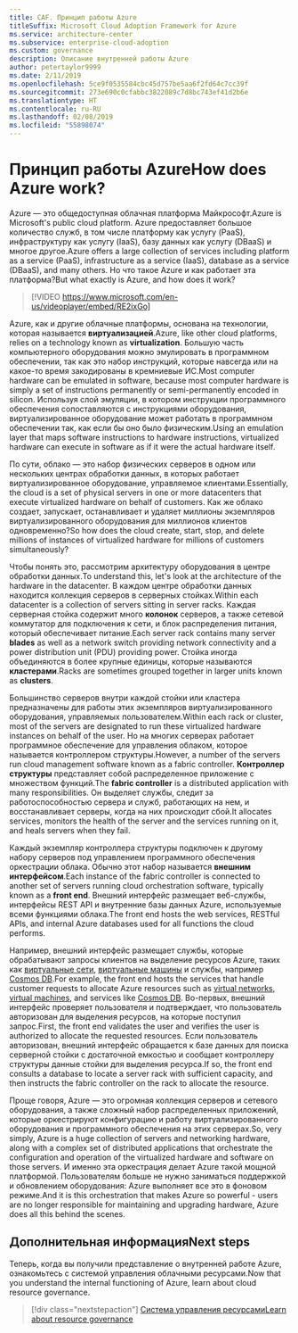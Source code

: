```yaml
---
title: CAF. Принцип работы Azure
titleSuffix: Microsoft Cloud Adoption Framework for Azure
ms.service: architecture-center
ms.subservice: enterprise-cloud-adoption
ms.custom: governance
description: Описание внутренней работы Azure
author: petertaylor9999
ms.date: 2/11/2019
ms.openlocfilehash: 5ce9f0535584cbc45d757be5aa6f2fd64c7cc39f
ms.sourcegitcommit: 273e690c0cfabbc3822089c7d8bc743ef41d2b6e
ms.translationtype: HT
ms.contentlocale: ru-RU
ms.lasthandoff: 02/08/2019
ms.locfileid: "55898074"
---
```

<!-- markdownlint-disable MD026 -->

# <a name="how-does-azure-work"></a><span data-ttu-id="f3d37-103">Принцип работы Azure</span><span class="sxs-lookup"><span data-stu-id="f3d37-103">How does Azure work?</span></span>

<span data-ttu-id="f3d37-104">Azure — это общедоступная облачная платформа Майкрософт.</span><span class="sxs-lookup"><span data-stu-id="f3d37-104">Azure is Microsoft's public cloud platform.</span></span> <span data-ttu-id="f3d37-105">Azure предоставляет большое количество служб, в том числе платформу как услугу (PaaS), инфраструктуру как услугу (IaaS), базу данных как услугу (DBaaS) и многое другое.</span><span class="sxs-lookup"><span data-stu-id="f3d37-105">Azure offers a large collection of services including platform as a service (PaaS), infrastructure as a service (IaaS), database as a service (DBaaS), and many others.</span></span> <span data-ttu-id="f3d37-106">Но что такое Azure и как работает эта платформа?</span><span class="sxs-lookup"><span data-stu-id="f3d37-106">But what exactly is Azure, and how does it work?</span></span>

> [!VIDEO https://www.microsoft.com/en-us/videoplayer/embed/RE2ixGo]

<span data-ttu-id="f3d37-107">Azure, как и другие облачные платформы, основана на технологии, которая называется **виртуализацией**.</span><span class="sxs-lookup"><span data-stu-id="f3d37-107">Azure, like other cloud platforms, relies on a technology known as **virtualization**.</span></span> <span data-ttu-id="f3d37-108">Большую часть компьютерного оборудования можно эмулировать в программном обеспечении, так как это набор инструкций, которые навсегда или на какое-то время закодированы в кремниевые ИС.</span><span class="sxs-lookup"><span data-stu-id="f3d37-108">Most computer hardware can be emulated in software, because most computer hardware is simply a set of instructions permanently or semi-permanently encoded in silicon.</span></span> <span data-ttu-id="f3d37-109">Используя слой эмуляции, в котором инструкции программного обеспечения сопоставляются с инструкциями оборудования, виртуализированное оборудование может работать в программном обеспечении так, как если бы оно было физическим.</span><span class="sxs-lookup"><span data-stu-id="f3d37-109">Using an emulation layer that maps software instructions to hardware instructions, virtualized hardware can execute in software as if it were the actual hardware itself.</span></span>

<span data-ttu-id="f3d37-110">По сути, облако — это набор физических серверов в одном или нескольких центрах обработки данных, в которых работает виртуализированное оборудование, управляемое клиентами.</span><span class="sxs-lookup"><span data-stu-id="f3d37-110">Essentially, the cloud is a set of physical servers in one or more datacenters that execute virtualized hardware on behalf of customers.</span></span> <span data-ttu-id="f3d37-111">Как же облако создает, запускает, останавливает и удаляет миллионы экземпляров виртуализированного оборудования для миллионов клиентов одновременно?</span><span class="sxs-lookup"><span data-stu-id="f3d37-111">So how does the cloud create, start, stop, and delete millions of instances of virtualized hardware for millions of customers simultaneously?</span></span>

<span data-ttu-id="f3d37-112">Чтобы понять это, рассмотрим архитектуру оборудования в центре обработки данных.</span><span class="sxs-lookup"><span data-stu-id="f3d37-112">To understand this, let's look at the architecture of the hardware in the datacenter.</span></span>  <span data-ttu-id="f3d37-113">В каждом центре обработки данных находится коллекция серверов в серверных стойках.</span><span class="sxs-lookup"><span data-stu-id="f3d37-113">Within each datacenter is a collection of servers sitting in server racks.</span></span> <span data-ttu-id="f3d37-114">Каждая серверная стойка содержит много **колонок** серверов, а также сетевой коммутатор для подключения к сети, и блок распределения питания, который обеспечивает питание.</span><span class="sxs-lookup"><span data-stu-id="f3d37-114">Each server rack contains many server **blades** as well as a network switch providing network connectivity and a power distribution unit (PDU) providing power.</span></span> <span data-ttu-id="f3d37-115">Стойка иногда объединяются в более крупные единицы, которые называются **кластерами**.</span><span class="sxs-lookup"><span data-stu-id="f3d37-115">Racks are sometimes grouped together in larger units known as **clusters**.</span></span>

<span data-ttu-id="f3d37-116">Большинство серверов внутри каждой стойки или кластера предназначены для работы этих экземпляров виртуализированного оборудования, управляемых пользователем.</span><span class="sxs-lookup"><span data-stu-id="f3d37-116">Within each rack or cluster, most of the servers are designated to run these virtualized hardware instances on behalf of the user.</span></span> <span data-ttu-id="f3d37-117">Но на многих серверах работает программное обеспечение для управления облаком, которое называется контроллером структуры.</span><span class="sxs-lookup"><span data-stu-id="f3d37-117">However, a number of the servers run cloud management software known as a fabric controller.</span></span> <span data-ttu-id="f3d37-118">**Контроллер структуры** представляет собой распределенное приложение с множеством функций.</span><span class="sxs-lookup"><span data-stu-id="f3d37-118">The **fabric controller** is a distributed application with many responsibilities.</span></span> <span data-ttu-id="f3d37-119">Он выделяет службы, следит за работоспособностью сервера и служб, работающих на нем, и восстанавливает серверы, когда на них происходит сбой.</span><span class="sxs-lookup"><span data-stu-id="f3d37-119">It allocates services, monitors the health of the server and the services running on it, and heals servers when they fail.</span></span>

<span data-ttu-id="f3d37-120">Каждый экземпляр контроллера структуры подключен к другому набору серверов под управлением программного обеспечения оркестрации облака. Обычно этот набор называется **внешним интерфейсом**.</span><span class="sxs-lookup"><span data-stu-id="f3d37-120">Each instance of the fabric controller is connected to another set of servers running cloud orchestration software, typically known as a **front end**.</span></span> <span data-ttu-id="f3d37-121">Внешний интерфейс размещает веб-службы, интерфейсы REST API и внутренние базы данных Azure, используемые всеми функциями облака.</span><span class="sxs-lookup"><span data-stu-id="f3d37-121">The front end hosts the web services, RESTful APIs, and internal Azure databases used for all functions the cloud performs.</span></span>

<span data-ttu-id="f3d37-122">Например, внешний интерфейс размещает службы, которые обрабатывают запросы клиентов на выделение ресурсов Azure, таких как [виртуальные сети][vnet], [виртуальные машины][vms] и службы, например [Cosmos DB][cosmosdb].</span><span class="sxs-lookup"><span data-stu-id="f3d37-122">For example, the front end hosts the services that handle customer requests to allocate Azure resources such as [virtual networks][vnet], [virtual machines][vms], and services like [Cosmos DB][cosmosdb].</span></span> <span data-ttu-id="f3d37-123">Во-первых, внешний интерфейс проверяет пользователя и подтверждает, что пользователь авторизован для выделения ресурсов, на которые поступил запрос.</span><span class="sxs-lookup"><span data-stu-id="f3d37-123">First, the front end validates the user and verifies the user is authorized to allocate the requested resources.</span></span> <span data-ttu-id="f3d37-124">Если пользователь авторизован, внешний интерфейс обращается к базе данных для поиска серверной стойки с достаточной емкостью и сообщает контроллеру структуры данные стойки для выделения ресурса.</span><span class="sxs-lookup"><span data-stu-id="f3d37-124">If so, the front end consults a database to locate a server rack with sufficient capacity, and then instructs the fabric controller on the rack to allocate the resource.</span></span>

<span data-ttu-id="f3d37-125">Проще говоря, Azure — это огромная коллекция серверов и сетевого оборудования, а также сложный набор распределенных приложений, которые оркестрируют конфигурацию и работу виртуализированного оборудования и программного обеспечения на этих серверах.</span><span class="sxs-lookup"><span data-stu-id="f3d37-125">So, very simply, Azure is a huge collection of servers and networking hardware, along with a complex set of distributed applications that orchestrate the configuration and operation of the virtualized hardware and software on those servers.</span></span> <span data-ttu-id="f3d37-126">И именно эта оркестрация делает Azure такой мощной платформой. Пользователям больше не нужно заниматься поддержкой и обновлением оборудования: Azure выполняет все это в фоновом режиме.</span><span class="sxs-lookup"><span data-stu-id="f3d37-126">And it is this orchestration that makes Azure so powerful - users are no longer responsible for maintaining and upgrading hardware, Azure does all this behind the scenes.</span></span>

## <a name="next-steps"></a><span data-ttu-id="f3d37-127">Дополнительная информация</span><span class="sxs-lookup"><span data-stu-id="f3d37-127">Next steps</span></span>

<span data-ttu-id="f3d37-128">Теперь, когда вы получили представление о внутренней работе Azure, ознакомьтесь с системой управления облачными ресурсами.</span><span class="sxs-lookup"><span data-stu-id="f3d37-128">Now that you understand the internal functioning of Azure, learn about cloud resource governance.</span></span>

> [!div class="nextstepaction"]
> [<span data-ttu-id="f3d37-129">Система управления ресурсами</span><span class="sxs-lookup"><span data-stu-id="f3d37-129">Learn about resource governance</span></span>](what-is-governance.md)

<!-- Links -->

[cosmosdb]: /azure/cosmos-db/introduction
[docs-add-users-to-aad]: /azure/active-directory/add-users-azure-active-directory?toc=/azure/architecture/cloud-adoption-guide/toc.json
[vms]: /azure/virtual-machines/
[vnet]: /azure/virtual-network/virtual-networks-overview
